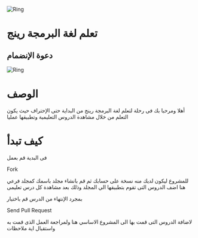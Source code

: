 ﻿![Ring](http://ring-lang.sourceforge.net/thering.jpg)

# تعلم لغة البرمجة رينج 

## دعوة الإنضمام

![Ring](http://ring-lang.sourceforge.net/ringcourse.jpg)

# الوصف

أهلا ومرحبا بك فى رحلة لتعلم لغة البرمجة رينج من البداية حتى الإحتراف 
حيث يكون التعلم من خلال مشاهدة الدروس التعليمية وتطبيقها عمليا 

# كيف تبدأ

فى البدية قم بعمل 

Fork

للمشروع ليكون لديك منه نسخة على حسابك
ثم قم بانشاء مجلد باسمك كمجلد فرعي هنا
اضف الدروس التى تقوم بتطبيقها الي المجلد
وذلك بعد مشاهدة كل درس تعليمى

بمجرد الإنتهاء من الدرس قم باختيار

Send Pull Request

لاضافة الدروس التى قمت بها الى المشروع الاساسي هنا
ولمراجعة العمل الذى قمت  به واستقبال اية ملاحظات


